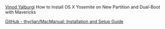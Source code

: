 
[Vinod Yalburgi](http://www.ibtimes.co.uk/how-install-os-x-yosemite-new-partition-dual-boot-mavericks-1451812)
How to Install OS X Yosemite on New Partition and Dual-Boot with Mavericks

[GitHub - thyrlian/MacManual: Installation and Setup Guide](https://github.com/thyrlian/MacManual)
